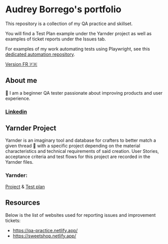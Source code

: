 # Audrey Borrego's portfolio
This repository is a collection of my QA practice and skillset.

You will find a Test Plan example under the Yarnder project as well as examples of ticket reports under the Issues tab.

For examples of my work automating tests using Playwright, see this  [dedicated automation repository](https://github.com/abrg-test/playwright-automated-tests).

[Version FR 🇫🇷](https://github.com/abrg-test/abrgportfolioFR)
## About me
🙌 I am a beginner QA tester passionate about improving products and user experience. 
### [Linkedin](https://www.linkedin.com/in/audrey-borrego-08a52095/)
## Yarnder Project
Yarnder is an imaginary tool and database for crafters to better match a given thread :yarn: with a specific project depending on the material characteristics and technical requirements of said creation. User Stories, acceptance criteria and test flows for this project are recorded in the Yarnder files.
### Yarnder:
[Project](https://github.com/abrg-test/abrgportfolioEN/blob/main/Yarnder%20project.EN.pdf) & [Test plan](https://github.com/abrg-test/abrgportfolioEN/blob/main/Yarnder%20Test%20plan.EN.pdf)
## Resources
Below is the list of websites used for reporting issues and improvement tickets:
* https://qa-practice.netlify.app/
* https://sweetshop.netlify.app/

